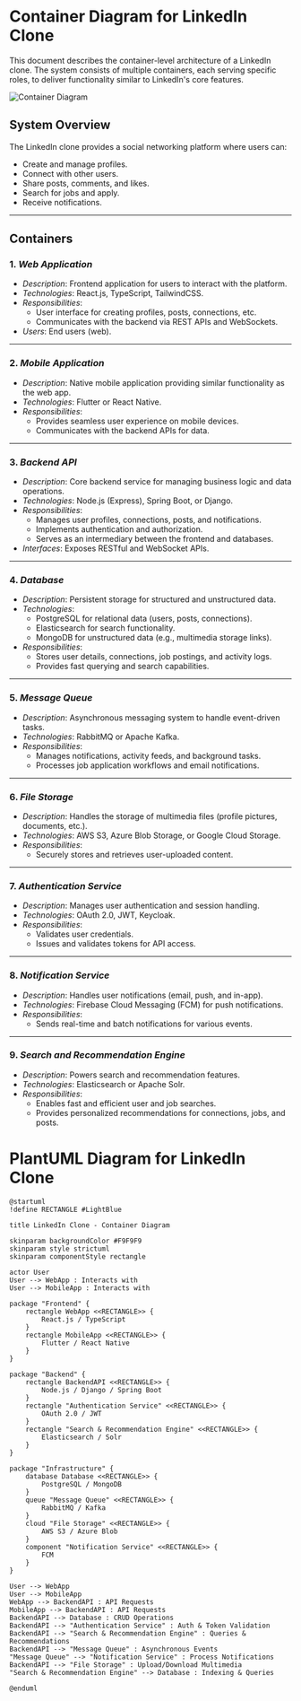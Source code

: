 # Container Diagram for LinkedIn Clone

This document describes the container-level architecture of a LinkedIn clone. The system consists of multiple containers, each serving specific roles, to deliver functionality similar to LinkedIn's core features.

![Container Diagram](https://www.plantuml.com/plantuml/png/XLDDJnin4BtlhvY60oVKKoyeYWXBWf3uG8IA0wegPpsRMEpQMzk1fXN_lUDPR-COMd98uZVllPcTVJvnNbY_QPlYayHQQOIxMNa_lJw_d7qlRovlxk2WB6TVvlEYE8HxvHi4KuDV8qWbLbQqXMUmDDeBabiuwt6eZOLBfPzGNcWe6wEHB8ZNTlHNUmTAiu_REezjuPwKxaGGBaNrjB9cesLf6Z8vcFCdOLI3oS9lgRV5oWkzQd17sM6dcLlsUEzAZ9LeU_ffG_em-5U7baRsQ4NbbLx1Y_Bhz0489ZxJX8DD-1sFmt4o0LuUKLkXTEJ3CimaxBRGHYACzbS52oQDu7S1zE6lGvXReprgoSV71rp2jEiQLGclZFuMshuGDXvdbJ00AwxCKZNuHjGoJBfTVJ99-uOTnhQxBS4emiEGt69wUm7dmkEBsBAtw5GyadzI76RAB1TedrM5BlLatrjhwZ1R9B1trsCH8l_uB_LcyHnHxYbh0ZwMKQOrLc5DU-BgB_oEnRx35JedLY4jgK4xeFyTuRNWx_Gzd0albi8X7sKym8WpDzH6G_hEGX8Y6erJ4Uya5V5IteXYvzbFZrQB9kRIzNcwNoihZpfX_HQc6xy6UalFIgBjNpqX0q2kcKLSrUEryQhcD6PhraaXuk-wl8RBTOSD4zrQTQxWotTqDE7hS1pkP8B5j4UO68mcEJqcjnyRTDuLaVjlGe8IAKia4UV6yiiOAhaY9Z6bTsYTqQ9Hlr1oEPVa-Klx9CMyLHwxA8imJPODJvAO8tvW8Ttd1wiy4TEPXsVucFLsD-YhDRf-RgLham-S1YWE6o3KFiOY5sIHYNqMgEL-d5nnGjYcRVu0)

## System Overview
The LinkedIn clone provides a social networking platform where users can:
- Create and manage profiles.
- Connect with other users.
- Share posts, comments, and likes.
- Search for jobs and apply.
- Receive notifications.

---

## Containers

### 1. *Web Application*
- *Description*: Frontend application for users to interact with the platform.
- *Technologies*: React.js, TypeScript, TailwindCSS.
- *Responsibilities*:
  - User interface for creating profiles, posts, connections, etc.
  - Communicates with the backend via REST APIs and WebSockets.
- *Users*: End users (web).

---

### 2. *Mobile Application*
- *Description*: Native mobile application providing similar functionality as the web app.
- *Technologies*: Flutter or React Native.
- *Responsibilities*:
  - Provides seamless user experience on mobile devices.
  - Communicates with the backend APIs for data.

---

### 3. *Backend API*
- *Description*: Core backend service for managing business logic and data operations.
- *Technologies*: Node.js (Express), Spring Boot, or Django.
- *Responsibilities*:
  - Manages user profiles, connections, posts, and notifications.
  - Implements authentication and authorization.
  - Serves as an intermediary between the frontend and databases.
- *Interfaces*: Exposes RESTful and WebSocket APIs.

---

### 4. *Database*
- *Description*: Persistent storage for structured and unstructured data.
- *Technologies*:
  - PostgreSQL for relational data (users, posts, connections).
  - Elasticsearch for search functionality.
  - MongoDB for unstructured data (e.g., multimedia storage links).
- *Responsibilities*:
  - Stores user details, connections, job postings, and activity logs.
  - Provides fast querying and search capabilities.

---

### 5. *Message Queue*
- *Description*: Asynchronous messaging system to handle event-driven tasks.
- *Technologies*: RabbitMQ or Apache Kafka.
- *Responsibilities*:
  - Manages notifications, activity feeds, and background tasks.
  - Processes job application workflows and email notifications.

---

### 6. *File Storage*
- *Description*: Handles the storage of multimedia files (profile pictures, documents, etc.).
- *Technologies*: AWS S3, Azure Blob Storage, or Google Cloud Storage.
- *Responsibilities*:
  - Securely stores and retrieves user-uploaded content.

---

### 7. *Authentication Service*
- *Description*: Manages user authentication and session handling.
- *Technologies*: OAuth 2.0, JWT, Keycloak.
- *Responsibilities*:
  - Validates user credentials.
  - Issues and validates tokens for API access.

---

### 8. *Notification Service*
- *Description*: Handles user notifications (email, push, and in-app).
- *Technologies*: Firebase Cloud Messaging (FCM) for push notifications.
- *Responsibilities*:
  - Sends real-time and batch notifications for various events.

---

### 9. *Search and Recommendation Engine*
- *Description*: Powers search and recommendation features.
- *Technologies*: Elasticsearch or Apache Solr.
- *Responsibilities*:
  - Enables fast and efficient user and job searches.
  - Provides personalized recommendations for connections, jobs, and posts.

# PlantUML Diagram for LinkedIn Clone


```plantuml
@startuml
!define RECTANGLE #LightBlue

title LinkedIn Clone - Container Diagram

skinparam backgroundColor #F9F9F9
skinparam style strictuml
skinparam componentStyle rectangle

actor User
User --> WebApp : Interacts with
User --> MobileApp : Interacts with

package "Frontend" {
    rectangle WebApp <<RECTANGLE>> {
        React.js / TypeScript
    }
    rectangle MobileApp <<RECTANGLE>> {
        Flutter / React Native
    }
}

package "Backend" {
    rectangle BackendAPI <<RECTANGLE>> {
        Node.js / Django / Spring Boot
    }
    rectangle "Authentication Service" <<RECTANGLE>> {
        OAuth 2.0 / JWT
    }
    rectangle "Search & Recommendation Engine" <<RECTANGLE>> {
        Elasticsearch / Solr
    }
}

package "Infrastructure" {
    database Database <<RECTANGLE>> {
        PostgreSQL / MongoDB
    }
    queue "Message Queue" <<RECTANGLE>> {
        RabbitMQ / Kafka
    }
    cloud "File Storage" <<RECTANGLE>> {
        AWS S3 / Azure Blob
    }
    component "Notification Service" <<RECTANGLE>> {
        FCM
    }
}

User --> WebApp
User --> MobileApp
WebApp --> BackendAPI : API Requests
MobileApp --> BackendAPI : API Requests
BackendAPI --> Database : CRUD Operations
BackendAPI --> "Authentication Service" : Auth & Token Validation
BackendAPI --> "Search & Recommendation Engine" : Queries & Recommendations
BackendAPI --> "Message Queue" : Asynchronous Events
"Message Queue" --> "Notification Service" : Process Notifications
BackendAPI --> "File Storage" : Upload/Download Multimedia
"Search & Recommendation Engine" --> Database : Indexing & Queries

@enduml
